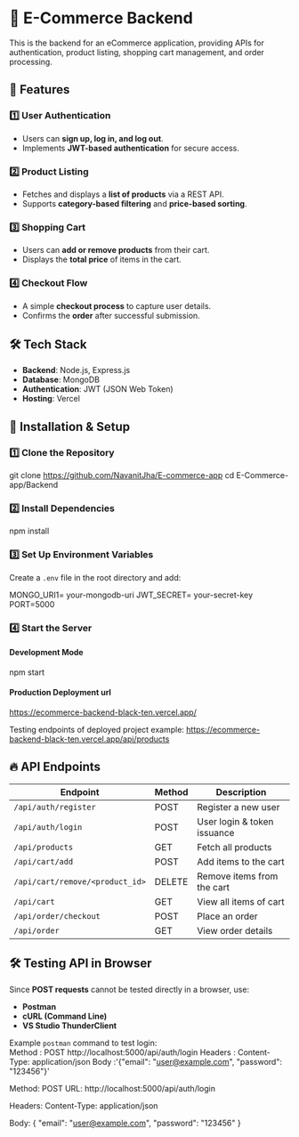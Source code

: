 # 🛒 E-Commerce Backend  

This is the backend for an eCommerce application, providing APIs for authentication, product listing, shopping cart management, and order processing.  

## 🚀 Features  

### 1️⃣ User Authentication  
- Users can **sign up, log in, and log out**.  
- Implements **JWT-based authentication** for secure access.  

### 2️⃣ Product Listing  
- Fetches and displays a **list of products** via a REST API.  
- Supports **category-based filtering** and **price-based sorting**.  

### 3️⃣ Shopping Cart  
- Users can **add or remove products** from their cart.  
- Displays the **total price** of items in the cart.  

### 4️⃣ Checkout Flow  
- A simple **checkout process** to capture user details.  
- Confirms the **order** after successful submission.  

## 🛠️ Tech Stack  
- **Backend**: Node.js, Express.js  
- **Database**: MongoDB  
- **Authentication**: JWT (JSON Web Token)  
- **Hosting**: Vercel  

## 🔧 Installation & Setup  

### 1️⃣ Clone the Repository  
git clone https://github.com/NavanitJha/E-commerce-app
cd E-Commerce-app/Backend

### 2️⃣ Install Dependencies  
npm install


### 3️⃣ Set Up Environment Variables  
Create a `.env` file in the root directory and add:  

MONGO_URI1= your-mongodb-uri
JWT_SECRET= your-secret-key
PORT=5000

### 4️⃣ Start the Server  
#### Development Mode  
npm start

#### Production Deployment url
https://ecommerce-backend-black-ten.vercel.app/

Testing endpoints of deployed project example:
https://ecommerce-backend-black-ten.vercel.app/api/products

## 🔥 API Endpoints  

| Endpoint                        | Method | Description                 |
|---------------------------------|--------|-----------------------------|
| `/api/auth/register`            | POST   | Register a new user         |
| `/api/auth/login`               | POST   | User login & token issuance |
| `/api/products`                 | GET    | Fetch all products          |
| `/api/cart/add`                 | POST   | Add items to the cart       | 
| `/api/cart/remove/<product_id>` | DELETE | Remove items from the cart  |
| `/api/cart`                     | GET    | View all items of cart      |
| `/api/order/checkout`           | POST   | Place an order              |
| `/api/order`                    | GET    | View order details          |

## 🛠️ Testing API in Browser  
Since **POST requests** cannot be tested directly in a browser, use:  
- **Postman**  
- **cURL (Command Line)**  
- **VS Studio ThunderClient**  

Example `postman` command to test login:  
Method : POST http://localhost:5000/api/auth/login 
Headers : Content-Type: application/json 
Body :'{"email": "user@example.com", "password": "123456"}'

Method: POST
URL: http://localhost:5000/api/auth/login

Headers:
Content-Type: application/json

Body:
{
    "email": "user@example.com",
    "password": "123456"
}

